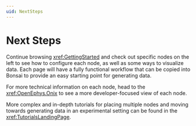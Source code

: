 ```yaml
---
uid: NextSteps
---
```


# Next Steps

Continue browsing <xref:GettingStarted> and check out specific nodes on the left to see how to configure each node, as well as some ways to visualize data. Each page will have a fully functional workflow that can be copied into Bonsai to provide an easy starting point for generating data.

For more technical information on each node, head to the <xref:OpenEphys.Onix> to see a more developer-focused view of each node.

More complex and in-depth tutorials for placing multiple nodes and moving towards generating data in an experimental setting can be found in the <xref:TutorialsLandingPage>.

